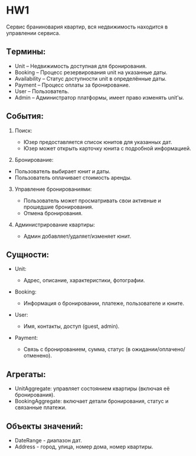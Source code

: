 # HW1

Сервис браниновария квартир, вся недвижимость находится в управлении сервиса.

##  Tермины:
- Unit – Недвижимость доступная для бронирования.
- Booking – Процесс резервирования unit на указанные даты.
- Availability – Статус доступности unit в определённые даты.
- Payment – Процесс оплаты за бронирование.
- User – Пользователь.
- Admin – Администратор платформы, имеет право изменять unit'ы.

## События:
1. Поиск:
   - Юзер предоставляется список юнитов для указанных дат.
   - Юзер может открыть карточку юнита с подробной информацией.

2.  Бронирование:
   - Пользователь выбирает юнит и даты.
   - Пользователь оплачивает стоимость аренды.

3. Управление бронированиями:
   - Пользователь может просматривать свои активные и прошедшие бронирования.
   - Отмена бронирования.

4. Администрирование квартиры:
   - Админ добавляет/удаляет/изменяет юнит.

## Cущности:
- Unit:
  - Адрес, описание, характеристики, фотографии.

- Booking:
  - Информация о бронировании, платеже, пользователе и юните.

- User:
  - Имя, контакты, доступ (guest, admin).

- Payment:
  - Cвязь с бронированием, сумма, статус (в ожидании/оплачено/отменено).

## Агрегаты:
- UnitAggregate: управляет состоянием квартиры (включая её бронирования).
- BookingAggregate: включает детали бронирования, статус и связанные платежи.

## Объекты значений:
- DateRange - диапазон дат.
- Address - город, улица, номер дома, номер квартиры.
